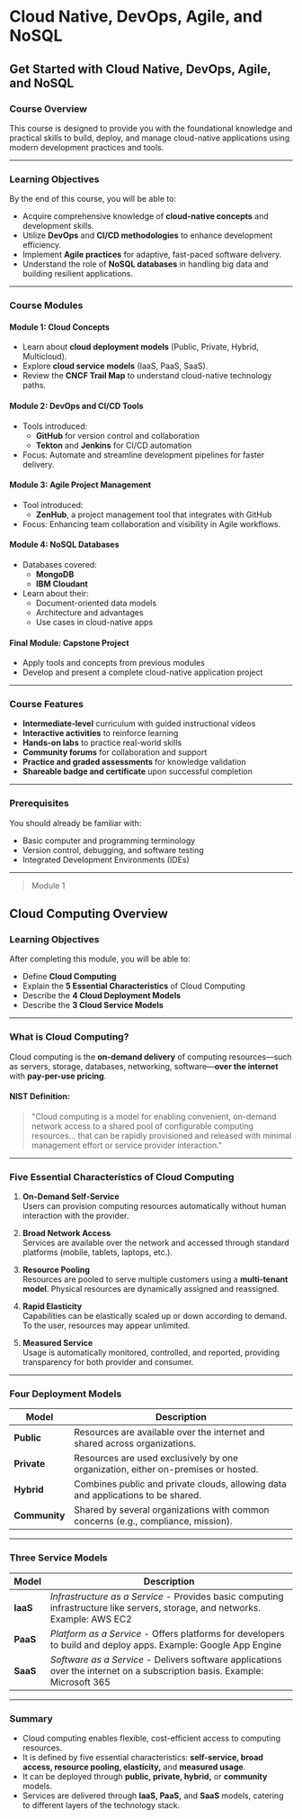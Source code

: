 # Cloud Native, DevOps, Agile, and NoSQL

## Get Started with Cloud Native, DevOps, Agile, and NoSQL

### Course Overview
This course is designed to provide you with the foundational knowledge and practical skills to build, deploy, and manage cloud-native applications using modern development practices and tools.

---

### Learning Objectives
By the end of this course, you will be able to:
- Acquire comprehensive knowledge of **cloud-native concepts** and development skills.
- Utilize **DevOps** and **CI/CD methodologies** to enhance development efficiency.
- Implement **Agile practices** for adaptive, fast-paced software delivery.
- Understand the role of **NoSQL databases** in handling big data and building resilient applications.

---

### Course Modules

#### Module 1: Cloud Concepts
- Learn about **cloud deployment models** (Public, Private, Hybrid, Multicloud).
- Explore **cloud service models** (IaaS, PaaS, SaaS).
- Review the **CNCF Trail Map** to understand cloud-native technology paths.

#### Module 2: DevOps and CI/CD Tools
- Tools introduced:
  - **GitHub** for version control and collaboration
  - **Tekton** and **Jenkins** for CI/CD automation
- Focus: Automate and streamline development pipelines for faster delivery.

#### Module 3: Agile Project Management
- Tool introduced:
  - **ZenHub**, a project management tool that integrates with GitHub
- Focus: Enhancing team collaboration and visibility in Agile workflows.

#### Module 4: NoSQL Databases
- Databases covered:
  - **MongoDB**
  - **IBM Cloudant**
- Learn about their:
  - Document-oriented data models
  - Architecture and advantages
  - Use cases in cloud-native apps

#### Final Module: Capstone Project
- Apply tools and concepts from previous modules
- Develop and present a complete cloud-native application project

---

### Course Features
- **Intermediate-level** curriculum with guided instructional videos
- **Interactive activities** to reinforce learning
- **Hands-on labs** to practice real-world skills
- **Community forums** for collaboration and support
- **Practice and graded assessments** for knowledge validation
- **Shareable badge and certificate** upon successful completion

---

### Prerequisites
You should already be familiar with:
- Basic computer and programming terminology
- Version control, debugging, and software testing
- Integrated Development Environments (IDEs)

---

> Module 1

## Cloud Computing Overview

### Learning Objectives
After completing this module, you will be able to:
- Define **Cloud Computing**
- Explain the **5 Essential Characteristics** of Cloud Computing
- Describe the **4 Cloud Deployment Models**
- Describe the **3 Cloud Service Models**

---

### What is Cloud Computing?
Cloud computing is the **on-demand delivery** of computing resources—such as servers, storage, databases, networking, software—**over the internet** with **pay-per-use pricing**.

#### NIST Definition:
> "Cloud computing is a model for enabling convenient, on-demand network access to a shared pool of configurable computing resources... that can be rapidly provisioned and released with minimal management effort or service provider interaction."

---

### Five Essential Characteristics of Cloud Computing
1. **On-Demand Self-Service**  
   Users can provision computing resources automatically without human interaction with the provider.

2. **Broad Network Access**  
   Services are available over the network and accessed through standard platforms (mobile, tablets, laptops, etc.).

3. **Resource Pooling**  
   Resources are pooled to serve multiple customers using a **multi-tenant model**. Physical resources are dynamically assigned and reassigned.

4. **Rapid Elasticity**  
   Capabilities can be elastically scaled up or down according to demand. To the user, resources may appear unlimited.

5. **Measured Service**  
   Usage is automatically monitored, controlled, and reported, providing transparency for both provider and consumer.

---

### Four Deployment Models
| Model         | Description                                                                 |
|---------------|-----------------------------------------------------------------------------|
| **Public**    | Resources are available over the internet and shared across organizations. |
| **Private**   | Resources are used exclusively by one organization, either on-premises or hosted. |
| **Hybrid**    | Combines public and private clouds, allowing data and applications to be shared. |
| **Community** | Shared by several organizations with common concerns (e.g., compliance, mission). |

---

### Three Service Models
| Model         | Description                                                                 |
|---------------|-----------------------------------------------------------------------------|
| **IaaS**      | *Infrastructure as a Service* - Provides basic computing infrastructure like servers, storage, and networks. Example: AWS EC2 |
| **PaaS**      | *Platform as a Service* - Offers platforms for developers to build and deploy apps. Example: Google App Engine |
| **SaaS**      | *Software as a Service* - Delivers software applications over the internet on a subscription basis. Example: Microsoft 365 |

---

### Summary
- Cloud computing enables flexible, cost-efficient access to computing resources.
- It is defined by five essential characteristics: **self-service, broad access, resource pooling, elasticity,** and **measured usage**.
- It can be deployed through **public, private, hybrid,** or **community** models.
- Services are delivered through **IaaS, PaaS,** and **SaaS** models, catering to different layers of the technology stack.
